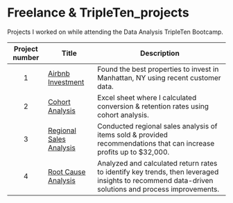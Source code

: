 # Freelance & TripleTen_projects
Projects I worked on while attending the Data Analysis TripleTen Bootcamp.


| Project number | Title | Description |
| :-----------: | ----------- |----------- |
| 1 | [Airbnb Investment](https://docs.google.com/presentation/d/1W1YUPHA85QEB2YXjQtZXLSyuqNPPuu18GQFghjvxaKU/edit?usp=sharing)| Found the best properties to invest in Manhattan, NY using recent customer data. |
| 2 | [Cohort Analysis](https://docs.google.com/spreadsheets/d/1qJWLAeNy9-szcGK5TDKUEbnJxtZ9JOitGSrIblhdfkw/edit?usp=sharing) | Excel sheet where I calculated conversion & retention rates using cohort analysis.  |
| 3 |[Regional Sales Analysis](https://public.tableau.com/views/Regionalsalesanalysis_17457742758830/Main?:language=en-US&:sid=&:redirect=auth&:display_count=n&:origin=viz_share_link)| Conducted regional sales analysis of items sold & provided recommendations that can increase profits up to $32,000. |
| 4 | [Root Cause Analysis](https://public.tableau.com/views/RootCauseAnalysis_17457817666930/Story1?:language=en-US&:sid=&:redirect=auth&:display_count=n&:origin=viz_share_link) | Analyzed and calculated return rates to identify key trends, then leveraged insights to recommend data-driven solutions and process improvements.  |
